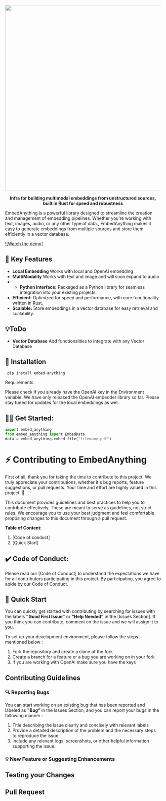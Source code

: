 
<p align ="center">
<img width=600 src = "https://res.cloudinary.com/dltwftrgc/image/upload/v1712504276/Projects/EmbedAnything_500_x_200_px_a4l8xu.png">
</p>


<p align="center">
    <b>Infra for building multimodal embeddings from unstructured sources, built in Rust for speed and robustness</b>
</p>

EmbedAnything is a powerful library designed to streamline the creation and management of embedding pipelines. Whether you're working with text, images, audio, or any other type of data., EmbedAnything makes it easy to generate embeddings from multiple sources and store them efficiently in a vector database.



[![Watch the demo]](https://youtu.be/HLXIuznnXcI)



## 🚀 Key Features

- **Local Embedding** Works with local and OpenAI embedding
- **MultiModality** Works with text and image and will soon expand to audio
- - **Python Interface:** Packaged as a Python library for seamless integration into your existing projects.
- **Efficient:** Optimized for speed and performance, with core functionality written in Rust.
- **Scalable:** Store embeddings in a vector database for easy retrieval and scalability.


## 💡ToDo

- **Vector Database** Add functionalities to integrate with any Vector Database

## 💚 Installation

`
pip install embed-anything`


Requirements:

Please check if you already have the OpenAI key in the Environment variable. We have only released the OpenAI embedder library so far. Please stay tuned for updates for the local embeddings as well.


## :astronaut: Get Started:

```python
import embed_anything
from embed_anything import EmbedData
data = embed_anything.embed_file("filename.pdf")
```


#  ⚡ Contributing to EmbedAnything


First of all, thank you for taking the time to contribute to this project. We truly appreciate your contributions, whether it's bug reports, feature suggestions, or pull requests. Your time and effort are highly valued in this project. 🚀

This document provides guidelines and best practices to help you to contribute effectively. These are meant to serve as guidelines, not strict rules. We encourage you to use your best judgment and feel comfortable proposing changes to this document through a pull request.



**********************************Table of Content:********************************** 
1. [Code of conduct]
2. [Quick Start]


## ✔️ Code of Conduct:

Please read our [Code of Conduct] to understand the expectations we have for all contributors participating in this project. By participating, you agree to abide by our Code of Conduct.

## 🚀 Quick Start

You can quickly get started with contributing by searching for issues with the labels **"Good First Issue"** or **"Help Needed"** in the [Issues Section]. If you think you can contribute, comment on the issue and we will assign it to you.  

To set up your development environment, please follow the steps mentioned below : 

1. Fork the repository and create a clone of the fork
2. Create a branch for a feature or a bug you are working on in your fork
3. If you are working with OpenAI make sure you have the keys

## Contributing Guidelines 
 
### 🔍 Reporting Bugs

You can start working on an existing bug that has been reported and labeled as **"Bug"** in the Issues Section, and you can report your bugs in the following manner :

1. Title describing the issue clearly and concisely with relevant labels
2. Provide a detailed description of the problem and the necessary steps to reproduce the issue.
3. Include any relevant logs, screenshots, or other helpful information supporting the issue.

### :bulb: New Feature or Suggesting Enhancements



## Testing your Changes



## Pull Request



